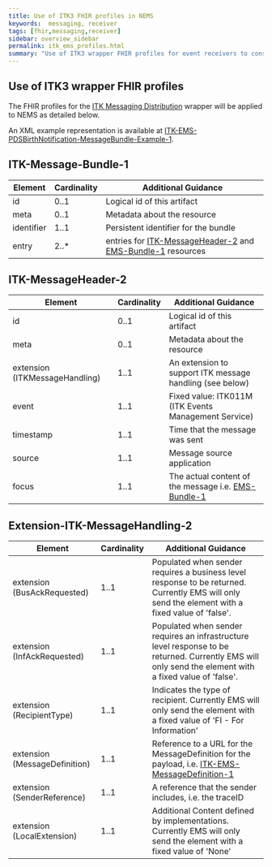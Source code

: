 ```yaml
---
title: Use of ITK3 FHIR profiles in NEMS
keywords:  messaging, receiver
tags: [fhir,messaging,receiver]
sidebar: overview_sidebar
permalink: itk_ems_profiles.html
summary: "Use of ITK3 wrapper FHIR profiles for event receivers to consume events published by the NEMS"
---
```


## Use of ITK3 wrapper FHIR profiles ##

The FHIR profiles for the [ITK Messaging Distribution](https://developer.nhs.uk/apis/itk3messagedistribution) wrapper will be applied to NEMS as detailed below.

An XML example representation is available at [ITK-EMS-PDSBirthNotification-MessageBundle-Example-1](https://fhir.nhs.uk/STU3/Examples/ITK-EMS-PDSBirthNotification-MessageBundle-Example-1.xml).

## ITK-Message-Bundle-1 ##

| Element | Cardinality | Additional Guidance |
| --- | --- | --- |
| id | 0..1 | Logical id of this artifact |
| meta | 0..1 | Metadata about the resource |
| identifier | 1..1 | Persistent identifier for the bundle |
| entry | 2..* | entries for [ITK-MessageHeader-2](https://fhir.nhs.uk/STU3/StructureDefinition/ITK-MessageHeader-2) and [EMS-Bundle-1](https://fhir.nhs.uk/STU3/StructureDefinition/EMS-Bundle-1) resources|

## ITK-MessageHeader-2 ##

| Element | Cardinality | Additional Guidance |
| --- | --- | --- |
| id | 0..1 | Logical id of this artifact |
| meta | 0..1 | Metadata about the resource |
| extension (ITKMessageHandling) | 1..1 | An extension to support ITK message handling (see below) |
| event | 1..1 | Fixed value: ITK011M (ITK Events Management Service) |
| timestamp | 1..1 | Time that the message was sent |
| source | 1..1 | Message source application |
| focus | 1..1 | The actual content of the message i.e. [EMS-Bundle-1](https://fhir.nhs.uk/STU3/StructureDefinition/EMS-Bundle-1) |

## Extension-ITK-MessageHandling-2 ##

| Element | Cardinality | Additional Guidance |
| --- | --- | --- |
| extension (BusAckRequested) | 1..1 | Populated when sender requires a business level response to be returned. Currently EMS will only send the element with a fixed value of 'false'.|
| extension (InfAckRequested) | 1..1 | Populated when sender requires an infrastructure level response to be returned. Currently EMS will only send the element with a fixed value of 'false'. |
| extension (RecipientType) | 1..1 | Indicates the type of recipient. Currently EMS will only send the element with a fixed value of 'FI - For Information' |
| extension (MessageDefinition) | 1..1 | Reference to a URL for the MessageDefinition for the payload, i.e. [ITK-EMS-MessageDefinition-1](https://fhir.nhs.uk/STU3/MessageDefinition/ITK-EMS-MessageDefinition-1) |
| extension (SenderReference) | 1..1 | A reference that the sender includes, i.e. the traceID |
| extension (LocalExtension) | 1..1 | Additional Content defined by implementations. Currently EMS will only send the element with a fixed value of 'None'|